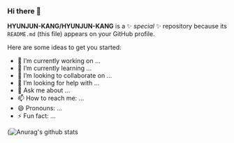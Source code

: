 ### Hi there 👋

**HYUNJUN-KANG/HYUNJUN-KANG** is a ✨ _special_ ✨ repository because its `README.md` (this file) appears on your GitHub profile.

Here are some ideas to get you started:

- 🔭 I’m currently working on ...
- 🌱 I’m currently learning ...
- 👯 I’m looking to collaborate on ...
- 🤔 I’m looking for help with ...
- 💬 Ask me about ...
- 📫 How to reach me: ...
- 😄 Pronouns: ...
- ⚡ Fun fact: ...

(![Anurag's github stats](https://github-readme-stats.vercel.app/api?username=HYUNJUN-KANG&count_private=true)
